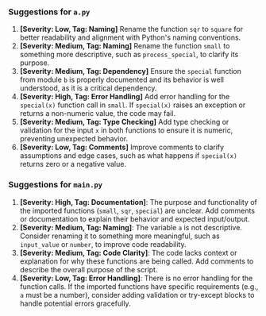 ### Suggestions for `a.py`

1. **[Severity: Low, Tag: Naming]** Rename the function `sqr` to `square` for better readability and alignment with Python's naming conventions.
2. **[Severity: Medium, Tag: Naming]** Rename the function `small` to something more descriptive, such as `process_special`, to clarify its purpose.
3. **[Severity: Medium, Tag: Dependency]** Ensure the `special` function from module `b` is properly documented and its behavior is well understood, as it is a critical dependency.
4. **[Severity: High, Tag: Error Handling]** Add error handling for the `special(x)` function call in `small`. If `special(x)` raises an exception or returns a non-numeric value, the code may fail.
5. **[Severity: Medium, Tag: Type Checking]** Add type checking or validation for the input `x` in both functions to ensure it is numeric, preventing unexpected behavior.
6. **[Severity: Low, Tag: Comments]** Improve comments to clarify assumptions and edge cases, such as what happens if `special(x)` returns zero or a negative value.

### Suggestions for `main.py`

1. **[Severity: High, Tag: Documentation]**: The purpose and functionality of the imported functions (`small`, `sqr`, `special`) are unclear. Add comments or documentation to explain their behavior and expected input/output.
2. **[Severity: Medium, Tag: Naming]**: The variable `a` is not descriptive. Consider renaming it to something more meaningful, such as `input_value` or `number`, to improve code readability.
3. **[Severity: Medium, Tag: Code Clarity]**: The code lacks context or explanation for why these functions are being called. Add comments to describe the overall purpose of the script.
4. **[Severity: Low, Tag: Error Handling]**: There is no error handling for the function calls. If the imported functions have specific requirements (e.g., `a` must be a number), consider adding validation or try-except blocks to handle potential errors gracefully.

